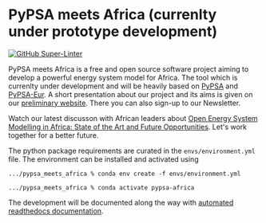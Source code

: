 # PyPSA meets Africa (currenlty under prototype development)

[![GitHub Super-Linter](https://github.com/pz-max/pypsa-meets-africa/workflows/Lint%20Code%20Base/badge.svg)](https://github.com/marketplace/actions/super-linter)


PyPSA meets Africa is a free and open source software project aiming to develop a powerful energy system model for Africa. The tool which is currenlty under development and will be heavily based on [PyPSA](https://pypsa.readthedocs.io/en/latest/) and [PyPSA-Eur](https://pypsa-eur.readthedocs.io/en/latest/). A short presentation about our project and its aims is given on our [preliminary website](https://max-parzen.github.io/Project_PyPSA_Africa.html). There you can also sign-up to our Newsletter. 

Watch our latest discusson with African leaders about [Open Energy System Modelling in Africa: State of the Art and Future Opportunities](https://www.youtube.com/watch?v=E0V0T4U9nmQ). Let's work together for a better future.


The python package requirements are curated in the `envs/environment.yml` file.
The environment can be installed and activated using

    .../pypsa_meets_africa % conda env create -f envs/environment.yml

    .../pypsa_meets_africa % conda activate pypsa-africa

The development will be documented along the way with [automated readthedocs documentation](https://pypsa-meets-africa.readthedocs.io/en/latest/index.html).
